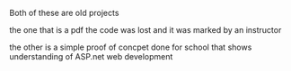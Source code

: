 Both of these are old projects

the one that is a pdf the code was lost and it was marked by an instructor 

the other is a simple proof of concpet done for school that shows understanding of 
ASP.net web development
